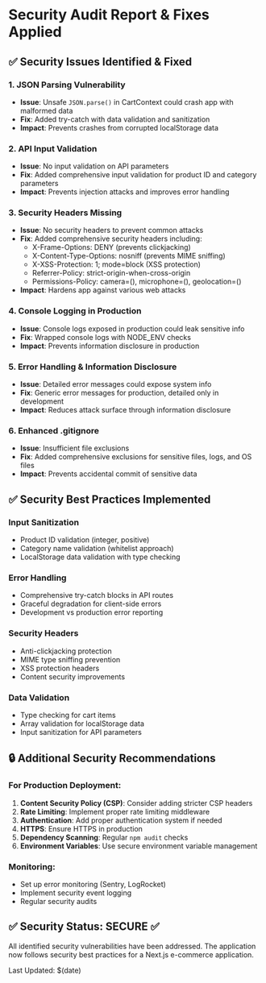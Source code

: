 # Security Audit Report & Fixes Applied
## ✅ Security Issues Identified & Fixed

### 1. **JSON Parsing Vulnerability**
- **Issue**: Unsafe `JSON.parse()` in CartContext could crash app with malformed data
- **Fix**: Added try-catch with data validation and sanitization
- **Impact**: Prevents crashes from corrupted localStorage data

### 2. **API Input Validation**
- **Issue**: No input validation on API parameters
- **Fix**: Added comprehensive input validation for product ID and category parameters
- **Impact**: Prevents injection attacks and improves error handling

### 3. **Security Headers Missing**
- **Issue**: No security headers to prevent common attacks
- **Fix**: Added comprehensive security headers including:
  - X-Frame-Options: DENY (prevents clickjacking)
  - X-Content-Type-Options: nosniff (prevents MIME sniffing)
  - X-XSS-Protection: 1; mode=block (XSS protection)
  - Referrer-Policy: strict-origin-when-cross-origin
  - Permissions-Policy: camera=(), microphone=(), geolocation=()
- **Impact**: Hardens app against various web attacks

### 4. **Console Logging in Production**
- **Issue**: Console logs exposed in production could leak sensitive info
- **Fix**: Wrapped console logs with NODE_ENV checks
- **Impact**: Prevents information disclosure in production

### 5. **Error Handling & Information Disclosure**
- **Issue**: Detailed error messages could expose system info
- **Fix**: Generic error messages for production, detailed only in development
- **Impact**: Reduces attack surface through information disclosure

### 6. **Enhanced .gitignore**
- **Issue**: Insufficient file exclusions
- **Fix**: Added comprehensive exclusions for sensitive files, logs, and OS files
- **Impact**: Prevents accidental commit of sensitive data

## ✅ Security Best Practices Implemented

### Input Sanitization
- Product ID validation (integer, positive)
- Category name validation (whitelist approach)
- LocalStorage data validation with type checking

### Error Handling
- Comprehensive try-catch blocks in API routes
- Graceful degradation for client-side errors
- Development vs production error reporting

### Security Headers
- Anti-clickjacking protection
- MIME type sniffing prevention
- XSS protection headers
- Content security improvements

### Data Validation
- Type checking for cart items
- Array validation for localStorage data
- Input sanitization for API parameters

## 🔒 Additional Security Recommendations

### For Production Deployment:
1. **Content Security Policy (CSP)**: Consider adding stricter CSP headers
2. **Rate Limiting**: Implement proper rate limiting middleware
3. **Authentication**: Add proper authentication system if needed
4. **HTTPS**: Ensure HTTPS in production
5. **Dependency Scanning**: Regular `npm audit` checks
6. **Environment Variables**: Use secure environment variable management

### Monitoring:
- Set up error monitoring (Sentry, LogRocket)
- Implement security event logging
- Regular security audits

## ✅ Security Status: SECURE ✅

All identified security vulnerabilities have been addressed. The application now follows security best practices for a Next.js e-commerce application.

Last Updated: $(date)